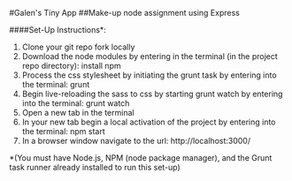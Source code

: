 #Galen's Tiny App
##Make-up node assignment using Express

####Set-Up Instructions*:

1. Clone your git repo fork locally
2. Download the node modules by entering in the terminal (in the project repo directory): install npm
3. Process the css stylesheet by initiating the grunt task by entering into the terminal: grunt
4. Begin live-reloading the sass to css by starting grunt watch by entering into the terminal: grunt watch
5. Open a new tab in the terminal
6. In your new tab begin a local activation of the project by entering into the terminal: npm start
7. In a browser window navigate to the url: http://localhost:3000/


*(You must have Node.js, NPM (node package manager), and the Grunt task runner already installed to run this set-up)